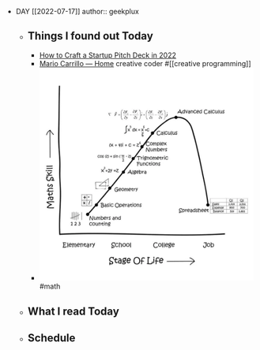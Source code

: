 - DAY [[2022-07-17]]
  author:: geekplux
	- ## Things I found out Today
		- [How to Craft a Startup Pitch Deck in 2022](https://www.failory.com/blog/pitch-deck-guide)
		- [Mario Carrillo — Home](https://marioecg.com) creative coder #[[creative programming]]
		- ![FXyvOsxVsAEG9zS.png](../assets/FXyvOsxVsAEG9zS_1658064888622_0.png) #math
	- ## What I read Today
	- ## Schedule
